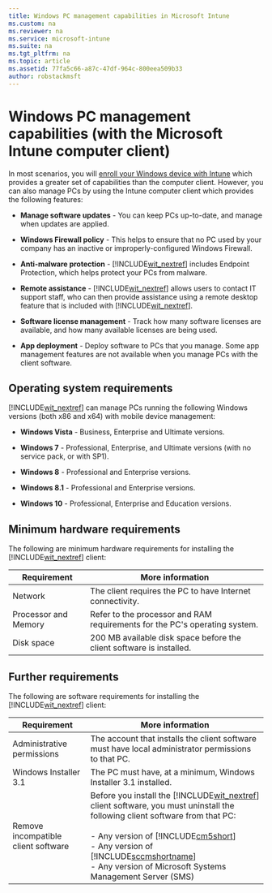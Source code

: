 ```yaml
---
title: Windows PC management capabilities in Microsoft Intune
ms.custom: na
ms.reviewer: na
ms.service: microsoft-intune
ms.suite: na
ms.tgt_pltfrm: na
ms.topic: article
ms.assetid: 77fa5c66-a87c-47df-964c-800eea509b33
author: robstackmsft
---
```

# Windows PC management capabilities (with the Microsoft Intune computer client)
In most scenarios, you will [enroll your Windows device with Intune](http://docsmsftstage.azurewebsites.net/Intune/Topic/Set-up-Windows-device-management-with-Microsoft-Intune.html "enroll your Windows device with Intune") which provides a greater set of capabilities than the computer client. However, you can also manage PCs by using the Intune computer client which provides the following features:

-   **Manage software updates** - You can keep PCs up-to-date, and manage when updates are applied.

-   **Windows Firewall policy** - This helps to ensure that no PC used by your company has an inactive or improperly-configured Windows Firewall.

-   **Anti-malware protection** - [!INCLUDE[wit_nextref](./includes/wit_nextref_md.md)] includes Endpoint Protection, which helps protect your PCs from malware.

-   **Remote assistance** - [!INCLUDE[wit_nextref](./includes/wit_nextref_md.md)] allows users to contact IT support staff, who can then provide assistance using a remote desktop feature that is included with [!INCLUDE[wit_nextref](./includes/wit_nextref_md.md)].

-   **Software license management** - Track how many software licenses are available, and how many available licenses are being used.
-   **App deployment** - Deploy software to PCs that you manage. Some app management features are not available when you manage PCs with the client software.


## Operating system requirements
[!INCLUDE[wit_nextref](./includes/wit_nextref_md.md)] can manage PCs running the following Windows versions (both x86 and x64) with mobile device management:


-   **Windows Vista** - Business, Enterprise and Ultimate versions.

-   **Windows 7** - Professional, Enterprise, and Ultimate versions (with no service pack, or with SP1).

-   **Windows 8** - Professional and Enterprise versions.

-   **Windows 8.1** - Professional and Enterprise versions.

-   **Windows 10** - Professional, Enterprise and Education versions.

## Minimum hardware requirements
The following are minimum hardware requirements for installing the [!INCLUDE[wit_nextref](./includes/wit_nextref_md.md)] client:

|Requirement|More information|
|---------------|--------------------|
|Network|The client requires the PC to have Internet connectivity.|
|Processor and Memory|Refer to the processor and RAM requirements for the PC's operating system.|
|Disk space|200 MB available disk space before the client software is installed.|

## Further requirements 
The following are software requirements for installing the [!INCLUDE[wit_nextref](./includes/wit_nextref_md.md)] client:

|Requirement|More information|
|---------------|--------------------|
|Administrative permissions|The account that installs the client software must have local administrator permissions to that PC.|
|Windows Installer 3.1|The PC must have, at a minimum, Windows Installer 3.1 installed.|
|Remove incompatible client software|Before you install the [!INCLUDE[wit_nextref](./includes/wit_nextref_md.md)] client software, you must uninstall the following client software from that PC:<br /><br />-   Any version of [!INCLUDE[cm5short](./includes/cm5short_md.md)]<br />-   Any version of [!INCLUDE[sccmshortname](./includes/sccmshortname_md.md)]<br />-   Any version of Microsoft Systems Management Server (SMS)|
